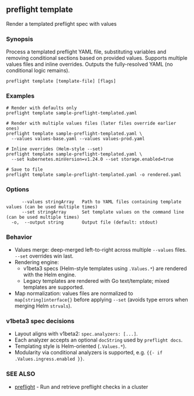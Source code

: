 ## preflight template

Render a templated preflight spec with values

### Synopsis

Process a templated preflight YAML file, substituting variables and removing conditional sections based on provided values. Supports multiple values files and inline overrides. Outputs the fully-resolved YAML (no conditional logic remains).

```
preflight template [template-file] [flags]
```

### Examples

```
# Render with defaults only
preflight template sample-preflight-templated.yaml

# Render with multiple values files (later files override earlier ones)
preflight template sample-preflight-templated.yaml \
  --values values-base.yaml --values values-prod.yaml

# Inline overrides (Helm-style --set)
preflight template sample-preflight-templated.yaml \
  --set kubernetes.minVersion=v1.24.0 --set storage.enabled=true

# Save to file
preflight template sample-preflight-templated.yaml -o rendered.yaml
```

### Options

```
      --values stringArray   Path to YAML files containing template values (can be used multiple times)
      --set stringArray      Set template values on the command line (can be used multiple times)
  -o,  --output string       Output file (default: stdout)
```

### Behavior

- Values merge: deep-merged left-to-right across multiple `--values` files. `--set` overrides win last.
- Rendering engine:
  - v1beta3 specs (Helm-style templates using `.Values.*`) are rendered with the Helm engine.
  - Legacy templates are rendered with Go text/template; mixed templates are supported.
- Map normalization: values files are normalized to `map[string]interface{}` before applying `--set` (avoids type errors when merging Helm `strvals`).

### v1beta3 spec decisions

- Layout aligns with v1beta2: `spec.analyzers: [...]`.
- Each analyzer accepts an optional `docString` used by `preflight docs`.
- Templating style is Helm-oriented (`.Values.*`).
- Modularity via conditional analyzers is supported, e.g. `{{- if .Values.ingress.enabled }}`.

### SEE ALSO

* [preflight](preflight.md)  - Run and retrieve preflight checks in a cluster
